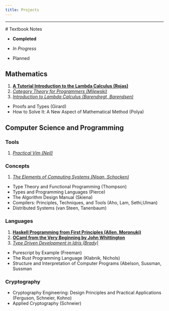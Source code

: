 ```yaml
---
title: Projects
---
```

<hr>
# Textbook Notes

- **Completed**

- *In Progress*

- Planned

## Mathematics

1. **[A Tutorial Introduction to the Lambda Calculus (Rojas)](/projects/tilc/00)**
2. *[Category Theory for Programmers (Milewski)](/projects/ctfp/00)*
3. *[Introduction to Lambda Calculus (Barendregt, Barendsen)](/projects/lcbb/00)*

- Proofs and Types (Girard)
- How to Solve It: A New Aspect of Mathematical Method (Polya)

## Computer Science and Programming

### Tools

1. *[Practical Vim (Neil)](/projects/pvim/00)*

### Concepts

1.  *[The Elements of Computing Systems (Nisan, Schocken)](/projects/tecp/00)*

- Type Theory and Functional Programming (Thompson)
- Types and Programming Languages (Pierce)
- The Algorithm Design Manual (Skiena)
- Compilers: Principles, Techniques, and Tools (Aho, Lam, Sethi,Ulman)
- Distributed Systems (van Steen, Tanenbaum)


### Languages

1. **[Haskell Programming from First Principles (Allen, Moronuki)](/projects/hpfp/00)**
2. **[OCaml from the Very Beginning by John Whittington](/projects/ofvb/00)**
3. *[Type Driven Development in Idris (Brady)](/projects/tddi/00)*

- Purescript by Example (Freeman)
- The Rust Programming Language (Klabnik, Nichols)
- Structure and Interpretation of Computer Programs (Abelson, Sussman, Sussman

### Cryptography

- Cryptography Engineering: Design Principles and Practical Applications (Ferguson, Schneier, Kohno)
- Applied Cryptography (Schneier)
